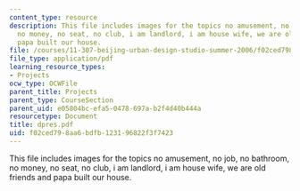 ```yaml
---
content_type: resource
description: This file includes images for the topics no amusement, no job, no bathroom,
  no money, no seat, no club, i am landlord, i am house wife, we are old friends and
  papa built our house.
file: /courses/11-307-beijing-urban-design-studio-summer-2006/f02ced798aa6bdfb123196822f3f7423_dpres.pdf
file_type: application/pdf
learning_resource_types:
- Projects
ocw_type: OCWFile
parent_title: Projects
parent_type: CourseSection
parent_uid: e05804bc-efa5-0478-697a-b2f4d40b444a
resourcetype: Document
title: dpres.pdf
uid: f02ced79-8aa6-bdfb-1231-96822f3f7423
---
```

This file includes images for the topics no amusement, no job, no bathroom, no money, no seat, no club, i am landlord, i am house wife, we are old friends and papa built our house.

